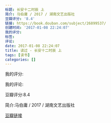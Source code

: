 ```yaml
---
标题: 长安十二时辰 上
简介: 马伯庸 / 2017 / 湖南文艺出版社
豆瓣评分: '8.4'
链接: https://book.douban.com/subject/26899537/
创建时间: '2017-01-08 22:24:07'
我的评分:
标签:
评论:
date: 2017-01-08 22:24:07
title: 读过 - 长安十二时辰 上
tags: [读书]
categories: []
---
```


我的评分:

我的评论:

豆瓣评分:8.4

简介:马伯庸 / 2017 / 湖南文艺出版社

[豆瓣链接](https://book.douban.com/subject/26899537/)

